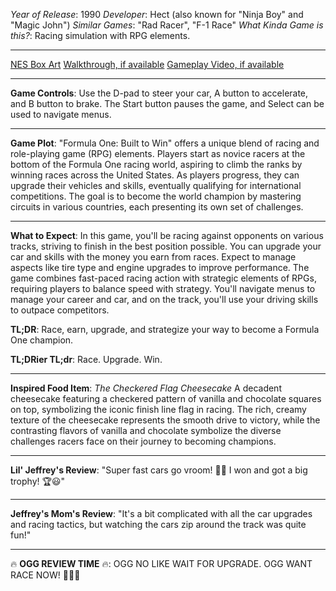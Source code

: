 *Year of Release*: 1990
*Developer*: Hect (also known for "Ninja Boy" and "Magic John")
*Similar Games*: "Rad Racer", "F-1 Race"
*What Kinda Game is this?*: Racing simulation with RPG elements.

---
[NES Box Art](https://www.google.com/search?tbm=isch&q=NES+Box+Art+Formula+One+Built+To+Win) 
[Walkthrough, if available](https://www.google.com/search?q=Walkthrough+NES+Formula+One+Built+To+Win)
[Gameplay Video, if available](https://www.youtube.com/results?search_query=gameplay+NES+Formula+One+Built+To+Win) 

- - -
**Game Controls**:
Use the D-pad to steer your car, A button to accelerate, and B button to brake. The Start button pauses the game, and Select can be used to navigate menus.

- - -
**Game Plot**: 
"Formula One: Built to Win" offers a unique blend of racing and role-playing game (RPG) elements. Players start as novice racers at the bottom of the Formula One racing world, aspiring to climb the ranks by winning races across the United States. As players progress, they can upgrade their vehicles and skills, eventually qualifying for international competitions. The goal is to become the world champion by mastering circuits in various countries, each presenting its own set of challenges.

- - -
**What to Expect**: 
In this game, you'll be racing against opponents on various tracks, striving to finish in the best position possible. You can upgrade your car and skills with the money you earn from races. Expect to manage aspects like tire type and engine upgrades to improve performance. The game combines fast-paced racing action with strategic elements of RPGs, requiring players to balance speed with strategy. You'll navigate menus to manage your career and car, and on the track, you'll use your driving skills to outpace competitors.

**TL;DR**:
Race, earn, upgrade, and strategize your way to become a Formula One champion.

**TL;DRier TL;dr**: 
Race. Upgrade. Win.

---
**Inspired Food Item**: *The Checkered Flag Cheesecake*
A decadent cheesecake featuring a checkered pattern of vanilla and chocolate squares on top, symbolizing the iconic finish line flag in racing. The rich, creamy texture of the cheesecake represents the smooth drive to victory, while the contrasting flavors of vanilla and chocolate symbolize the diverse challenges racers face on their journey to becoming champions.

---
**Lil' Jeffrey's Review**: "Super fast cars go vroom! 🚗💨 I won and got a big trophy! 🏆😃"

---
**Jeffrey's Mom's Review**: "It's a bit complicated with all the car upgrades and racing tactics, but watching the cars zip around the track was quite fun!"

---
🔥 **OGG REVIEW TIME** 🔥: OGG NO LIKE WAIT FOR UPGRADE. OGG WANT RACE NOW! 🚗🔧🚫